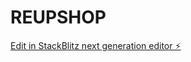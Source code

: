 # REUPSHOP

[Edit in StackBlitz next generation editor ⚡️](https://stackblitz.com/~/github.com/hhhunterrr/REUPSHOP)